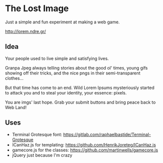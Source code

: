 The Lost Image
==============

Just a simple and fun experiment at making a web game.

http://lorem.ndre.gr/

Idea
----

Your people used to live simple and satisfying lives.

Granpa Jpeg always telling stories about the good ol' times, young gifs showing off their tricks, and the nice pngs in their semi-transparent clothes...

But that time has come to an end. Wild Lorem Ipsums mysteriously started to attack you and to steal your identity, your essence: pixels.

You are imgs' last hope. Grab your submit buttons and bring peace back to Web Land!

Uses
----
- Terminal Grotesque font: https://gitlab.com/raphaelbastide/Terminal-Grotesque
- ICanHaz.js for templating: https://github.com/HenrikJoreteg/ICanHaz.js
- gamecore.js for the classes: https://github.com/martinwells/gamecore.js
- jQuery just because I'm crazy

